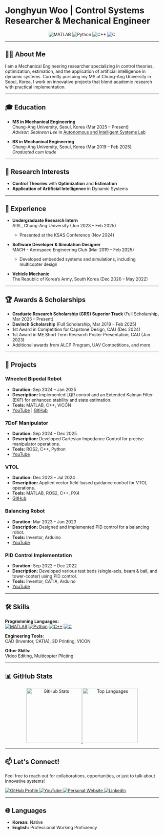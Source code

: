 # Jonghyun Woo | Control Systems Researcher & Mechanical Engineer

<p align="center">
  <img src="https://img.shields.io/badge/MATLAB-FFDD00?style=for-the-badge&logo=mathworks&logoColor=black" alt="MATLAB"/>
  <img src="https://img.shields.io/badge/Python-3776AB?style=for-the-badge&logo=python&logoColor=white" alt="Python"/>
  <img src="https://img.shields.io/badge/C++-00599C?style=for-the-badge&logo=cplusplus&logoColor=white" alt="C++"/>
  <img src="https://img.shields.io/badge/C-555555?style=for-the-badge&logo=c&logoColor=white" alt="C"/>
</p>

---

## 👨‍💻 About Me

I am a Mechanical Engineering researcher specializing in control theories, optimization, estimation, and the application of artificial intelligence in dynamic systems. Currently pursuing my MS at Chung-Ang University in Seoul, Korea, I work on innovative projects that blend academic research with practical implementation.

---

## 🎓 Education

- **MS in Mechanical Engineering**  
  Chung-Ang University, Seoul, Korea (Mar 2025 – Present)  
  *Advisor: Seokwon Lee* in [Autonomous and Intelligent Systems Lab](https://cau-aisl.github.io/)

- **BS in Mechanical Engineering**  
  Chung-Ang University, Seoul, Korea (Mar 2019 – Feb 2025)  
  *Graduated cum laude*

---

## 🔬 Research Interests

- **Control Theories** with **Optimization** and **Estimation**  
- **Application of Artificial Intelligence** in Dynamic Systems

---

## 💼 Experience

- **Undergraduate Research Intern**  
  AISL, Chung-Ang University (Jun 2023 – Feb 2025)  
  - Presented at the KSAS Conference (Nov 2024)

- **Software Developer & Simulation Designer**  
  MACH - Aerospace Engineering Club (Mar 2019 – Feb 2025)  
  - Developed embedded systems and simulations, including multicopter design

- **Vehicle Mechanic**  
  The Republic of Korea’s Army, South Korea (Dec 2020 – May 2022)

---

## 🏆 Awards & Scholarships

- **Graduate Research Scholarship (GRS) Superior Track** (Full Scholarship, Mar 2025 – Present)
- **Davinch Scholarship** (Full Scholarship, Mar 2019 – Feb 2025)
- 1st Award in Competition for Capstone Design, CAU (Dec 2024)
- 1st Award in ME Short Term Research Poster Presentation, CAU (Jun 2023)
- Additional awards from ALCP Program, UAV Competitions, and more

---

## 🚀 Projects

### Wheeled Bipedal Robot
- **Duration:** Sep 2024 – Jan 2025  
- **Description:** Implemented LQR control and an Extended Kalman Filter (EKF) for enhanced stability and state estimation.  
- **Tools:** MATLAB, C++, VICON  
- [YouTube](https://youtu.be/rpD8mo0Jbuc?si=6oxrxINaZ5WzV2WU) | [GitHub](https://github.com/SeungbinOh/Pow_WBR_Project)

### 7DoF Manipulator
- **Duration:** Sep 2024 – Dec 2025  
- **Description:** Developed Cartesian Impedance Control for precise manipulator operations.  
- **Tools:** ROS2, C++, Python  
- [YouTube](https://youtu.be/8_uZNhxaN30?si=s1VTe2qptOrPakys)

### VTOL
- **Duration:** Dec 2023 – Jul 2024  
- **Description:** Applied vector field-based guidance control for VTOL operations.  
- **Tools:** MATLAB, ROS2, C++, PX4  
- [GitHub](https://github.com/Giromi/VTOL)

### Balancing Robot
- **Duration:** Mar 2023 – Jun 2023  
- **Description:** Designed and implemented PID control for a balancing robot.  
- **Tools:** Inventor, Arduino  
- [YouTube](https://youtu.be/Yk5JCxUHXP8?si=22QjvUjzwnj8ciqf)

### PID Control Implementation
- **Duration:** Sep 2022 – Dec 2022  
- **Description:** Developed various test beds (single-axis, beam & ball, and tower-copter) using PID control.  
- **Tools:** Inventor, CATIA, Arduino  
- [YouTube](https://youtu.be/0R1Dgnl3u_8?si=BLZUCkLrIrojTzTM)

---

## 🛠 Skills

**Programming Languages:**  
[![MATLAB](https://img.shields.io/badge/MATLAB-FFDD00?style=flat-square&logo=mathworks&logoColor=black)](https://www.mathworks.com/) [![Python](https://img.shields.io/badge/Python-3776AB?style=flat-square&logo=python&logoColor=white)](https://www.python.org/)  [![C++](https://img.shields.io/badge/C++-00599C?style=flat-square&logo=cplusplus&logoColor=white)](https://isocpp.org/)  [![C](https://img.shields.io/badge/C-555555?style=flat-square&logo=c&logoColor=white)](https://en.wikipedia.org/wiki/C_(programming_language))

**Engineering Tools:**  
CAD (Inventor, CATIA), 3D Printing, VICON

**Other Skills:**  
Video Editing, Multicopter Piloting

---

## 📊 GitHub Stats

<p align="center">
  <a href="https://github.com/Woodaengtang">
    <img height="180em" src="https://github-readme-stats.vercel.app/api?username=Woodaengtang&show_icons=true&theme=default" alt="GitHub Stats"/>
  </a>
  <a href="https://github.com/Woodaengtang">
    <img height="180em" src="https://github-readme-stats.vercel.app/api/top-langs/?username=Woodaengtang&layout=compact&theme=default" alt="Top Languages"/>
  </a>
</p>

---

## 📫 Let's Connect!

Feel free to reach out for collaborations, opportunities, or just to talk about innovative systems!

<p align="left">
  <a href="https://github.com/Woodaengtang">
    <img src="https://img.shields.io/badge/GitHub-Woodaengtang-181717?style=for-the-badge&logo=github&logoColor=white" alt="GitHub Profile"/>
  </a>
  <a href="https://www.youtube.com/@coffeesaurs">
    <img src="https://img.shields.io/badge/YouTube-FF0000?style=for-the-badge&logo=youtube&logoColor=white" alt="YouTube"/>
  </a>
  <a href="https://woodaengtang.github.io/">
    <img src="https://img.shields.io/badge/Website-My%20Homepage-blue?style=for-the-badge&logo=About.me&logoColor=white" alt="Personal Website"/>
  </a>
  <a href="https://linkedin.com/in/jonghyun-woo-99a8b5288">
    <img src="https://img.shields.io/badge/LinkedIn-Jonghyun_Woo-0077B5?style=for-the-badge&logo=linkedin&logoColor=white" alt="LinkedIn"/>
  </a>
</p>

---

## 🌐 Languages

- **Korean:** Native
- **English:** Professional Working Proficiency
